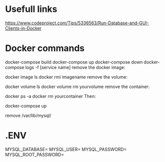 # Usefull links
https://www.codeproject.com/Tips/5336563/Run-Database-and-GUI-Clients-in-Docker

# Docker commands
docker-compose build
docker-compose up
docker-compose down
docker-compose logs -f [service name]
remove the docker image:

docker image ls
docker rmi imagename
remove the volume:

docker volume ls
docker volume rm yourvolume
remove the container:

docker ps -a
docker rm yourcontainer
Then:

docker-compose up

remove
/var/lib/mysql/
# .ENV
MYSQL_DATABASE=
MYSQL_USER=
MYSQL_PASSWORD=
MYSQL_ROOT_PASSWORD=